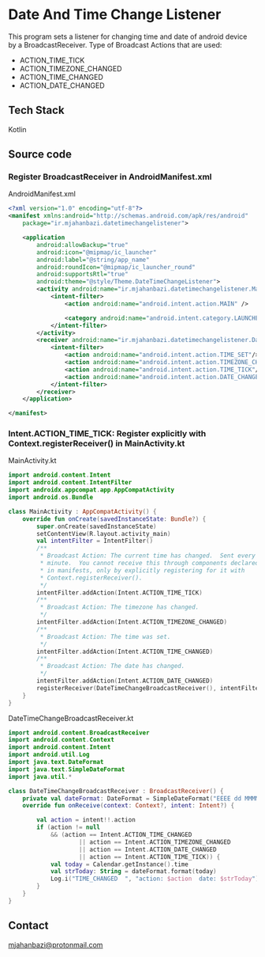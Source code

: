 # Date And Time Change Listener
This program sets a listener for changing time and date of android device by a BroadcastReceiver.
Type of Broadcast Actions that are used:
- ACTION_TIME_TICK
- ACTION_TIMEZONE_CHANGED
- ACTION_TIME_CHANGED
- ACTION_DATE_CHANGED



## Tech Stack

Kotlin

## Source code

### Register BroadcastReceiver in AndroidManifest.xml
AndroidManifest.xml
```xml
<?xml version="1.0" encoding="utf-8"?>
<manifest xmlns:android="http://schemas.android.com/apk/res/android"
    package="ir.mjahanbazi.datetimechangelistener">

    <application
        android:allowBackup="true"
        android:icon="@mipmap/ic_launcher"
        android:label="@string/app_name"
        android:roundIcon="@mipmap/ic_launcher_round"
        android:supportsRtl="true"
        android:theme="@style/Theme.DateTimeChangeListener">
        <activity android:name="ir.mjahanbazi.datetimechangelistener.MainActivity">
            <intent-filter>
                <action android:name="android.intent.action.MAIN" />

                <category android:name="android.intent.category.LAUNCHER" />
            </intent-filter>
        </activity>
        <receiver android:name="ir.mjahanbazi.datetimechangelistener.DateTimeChangeBroadcastReceiver">
            <intent-filter>
                <action android:name="android.intent.action.TIME_SET"/>
                <action android:name="android.intent.action.TIMEZONE_CHANGED"/>
                <action android:name="android.intent.action.TIME_TICK"/>
                <action android:name="android.intent.action.DATE_CHANGED"/>
            </intent-filter>
        </receiver>
    </application>

</manifest>
```
### Intent.ACTION_TIME_TICK: Register explicitly with Context.registerReceiver() in MainActivity.kt
        
MainActivity.kt
```kotlin
import android.content.Intent
import android.content.IntentFilter
import androidx.appcompat.app.AppCompatActivity
import android.os.Bundle

class MainActivity : AppCompatActivity() {
    override fun onCreate(savedInstanceState: Bundle?) {
        super.onCreate(savedInstanceState)
        setContentView(R.layout.activity_main)
        val intentFilter = IntentFilter()
        /**
         * Broadcast Action: The current time has changed.  Sent every
         * minute.  You cannot receive this through components declared
         * in manifests, only by explicitly registering for it with
         * Context.registerReceiver().
         */
        intentFilter.addAction(Intent.ACTION_TIME_TICK)
        /**
         * Broadcast Action: The timezone has changed.
         */
        intentFilter.addAction(Intent.ACTION_TIMEZONE_CHANGED)
        /**
         * Broadcast Action: The time was set.
         */
        intentFilter.addAction(Intent.ACTION_TIME_CHANGED)
        /**
         * Broadcast Action: The date has changed.
         */
        intentFilter.addAction(Intent.ACTION_DATE_CHANGED)
        registerReceiver(DateTimeChangeBroadcastReceiver(), intentFilter)
    }
}
```
DateTimeChangeBroadcastReceiver.kt
```kotlin
import android.content.BroadcastReceiver
import android.content.Context
import android.content.Intent
import android.util.Log
import java.text.DateFormat
import java.text.SimpleDateFormat
import java.util.*

class DateTimeChangeBroadcastReceiver : BroadcastReceiver() {
    private val dateFormat: DateFormat = SimpleDateFormat("EEEE dd MMMM - HH:MM:SS")
    override fun onReceive(context: Context?, intent: Intent?) {

        val action = intent!!.action
        if (action != null
            && (action == Intent.ACTION_TIME_CHANGED
                    || action == Intent.ACTION_TIMEZONE_CHANGED
                    || action == Intent.ACTION_DATE_CHANGED
                    || action == Intent.ACTION_TIME_TICK)) {
            val today = Calendar.getInstance().time
            val strToday: String = dateFormat.format(today)
            Log.i("TIME_CHANGED  ", "action: $action  date: $strToday")
        }
    }
}
```
## Contact

mjahanbazi@protonmail.com